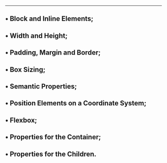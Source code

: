 -----------------------------------------------------------------------------
• Block and Inline Elements;
-----------------------------------------------------------------------------
• Width and Height;
-----------------------------------------------------------------------------
• Padding, Margin and Border;
-----------------------------------------------------------------------------
• Box Sizing;
-----------------------------------------------------------------------------
• Semantic Properties;
-----------------------------------------------------------------------------
• Position Elements on a Coordinate System;
-----------------------------------------------------------------------------
• Flexbox;
-----------------------------------------------------------------------------
• Properties for the Container;
-----------------------------------------------------------------------------
• Properties for the Children.
-----------------------------------------------------------------------------
